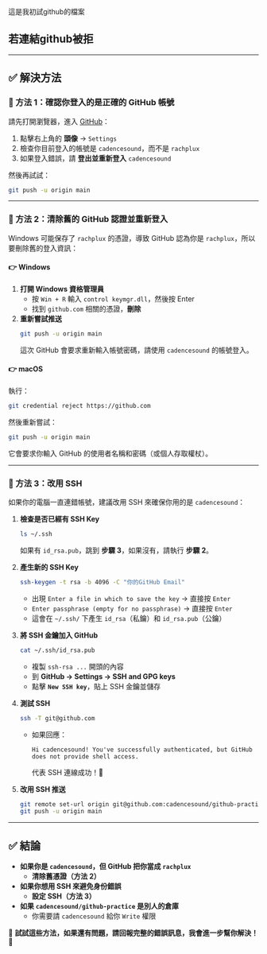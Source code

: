 這是我初試github的檔案
## 若連結github被拒 

---

## **✅ 解決方法**
### **🔹 方法 1：確認你登入的是正確的 GitHub 帳號**
請先打開瀏覽器，進入 [GitHub](https://github.com/)：
1. 點擊右上角的 **頭像** → `Settings`
2. 檢查你目前登入的帳號是 `cadencesound`，而不是 `rachplux`
3. 如果登入錯誤，請 **登出並重新登入** `cadencesound`  

然後再試試：
```sh
git push -u origin main
```

---

### **🔹 方法 2：清除舊的 GitHub 認證並重新登入**
Windows 可能保存了 `rachplux` 的憑證，導致 GitHub 認為你是 `rachplux`，所以要刪除舊的登入資訊：

#### **👉 Windows**
1. **打開 Windows 資格管理員**
   - 按 `Win + R` 輸入 `control keymgr.dll`，然後按 Enter
   - 找到 `github.com` 相關的憑證，**刪除**
2. **重新嘗試推送**
   ```sh
   git push -u origin main
   ```
   這次 GitHub 會要求重新輸入帳號密碼，請使用 `cadencesound` 的帳號登入。

#### **👉 macOS**
執行：
```sh
git credential reject https://github.com
```
然後重新嘗試：
```sh
git push -u origin main
```
它會要求你輸入 GitHub 的使用者名稱和密碼（或個人存取權杖）。

---

### **🔹 方法 3：改用 SSH**
如果你的電腦一直連錯帳號，建議改用 SSH 來確保你用的是 `cadencesound`：
1. **檢查是否已經有 SSH Key**
   ```sh
   ls ~/.ssh
   ```
   如果有 `id_rsa.pub`，跳到 **步驟 3**，如果沒有，請執行 **步驟 2**。

2. **產生新的 SSH Key**
   ```sh
   ssh-keygen -t rsa -b 4096 -C "你的GitHub Email"
   ```
   - 出現 `Enter a file in which to save the key` → 直接按 `Enter`
   - `Enter passphrase (empty for no passphrase)` → 直接按 `Enter`
   - 這會在 `~/.ssh/` 下產生 `id_rsa`（私鑰）和 `id_rsa.pub`（公鑰）

3. **將 SSH 金鑰加入 GitHub**
   ```sh
   cat ~/.ssh/id_rsa.pub
   ```
   - 複製 `ssh-rsa ...` 開頭的內容
   - 到 **GitHub → Settings → SSH and GPG keys**
   - 點擊 **`New SSH key`**，貼上 SSH 金鑰並儲存

4. **測試 SSH**
   ```sh
   ssh -T git@github.com
   ```
   - 如果回應：
     ```
     Hi cadencesound! You've successfully authenticated, but GitHub does not provide shell access.
     ```
     代表 SSH 連線成功！🎉

5. **改用 SSH 推送**
   ```sh
   git remote set-url origin git@github.com:cadencesound/github-practice.git
   git push -u origin main
   ```

---

## **✅ 結論**
- **如果你是 `cadencesound`，但 GitHub 把你當成 `rachplux`**
  - **清除舊憑證（方法 2）**
- **如果你想用 SSH 來避免身份錯誤**
  - **設定 SSH（方法 3）**
- **如果 `cadencesound/github-practice` 是別人的倉庫**
  - 你需要請 `cadencesound` 給你 `Write` 權限

🚀 **試試這些方法，如果還有問題，請回報完整的錯誤訊息，我會進一步幫你解決！💪**